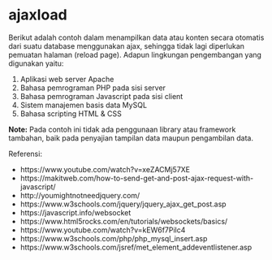 # ajaxload

Berikut adalah contoh dalam menampilkan data atau konten secara otomatis dari suatu database menggunakan ajax, sehingga tidak lagi diperlukan pemuatan halaman (reload page). Adapun lingkungan pengembangan yang digunakan yaitu:
<ol>
  <li>Aplikasi web server Apache</li>
  <li>Bahasa pemrograman PHP pada sisi server</li>
  <li>Bahasa pemrograman Javascript pada sisi client</li>
  <li>Sistem manajemen basis data MySQL</li>
  <li>Bahasa scripting HTML & CSS</li>
</ol>

<strong>Note:</strong> Pada contoh ini tidak ada penggunaan library atau framework tambahan, baik pada penyajian tampilan data maupun pengambilan data.

Referensi:<br>
<ul>
  <li>https://www.youtube.com/watch?v=xeZACMj57XE</li>
  <li>https://makitweb.com/how-to-send-get-and-post-ajax-request-with-javascript/</li>
  <li>http://youmightnotneedjquery.com/</li>
  <li>https://www.w3schools.com/jquery/jquery_ajax_get_post.asp</li>
  <li>https://javascript.info/websocket</li>
  <li>https://www.html5rocks.com/en/tutorials/websockets/basics/</li>
  <li>https://www.youtube.com/watch?v=kEW6f7Pilc4</li>
  <li>https://www.w3schools.com/php/php_mysql_insert.asp</li>
  <li>https://www.w3schools.com/jsref/met_element_addeventlistener.asp</li>
</ul>
